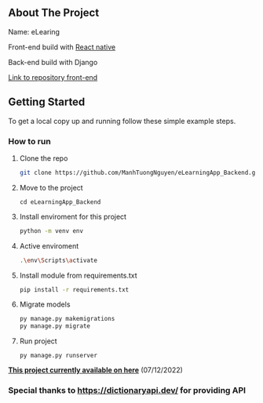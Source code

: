## About The Project
Name: eLearing

Front-end build with [React native](https://reactnative.dev/)

Back-end build with Django

[Link to repository front-end](https://github.com/ManhTuongNguyen/eLearningApp)


## Getting Started
To get a local copy up and running follow these simple example steps.
### How to run
1. Clone the repo
   ```sh
   git clone https://github.com/ManhTuongNguyen/eLearningApp_Backend.git
   ```
2. Move to the project
   ```
   cd eLearningApp_Backend
   ```
3. Install enviroment for this project
   ```sh
   python -m venv env
   ```
4. Active enviroment
   ```sh
   .\env\Scripts\activate
   ```
5. Install module from requirements.txt
   ```sh
   pip install -r requirements.txt
   ```
6. Migrate models
   ```sh
   py manage.py makemigrations
   py manage.py migrate
   ```
7. Run project
    ```
    py manage.py runserver
    ```
**[This project currently available on here](https://mtuongpk.pythonanywhere.com/)** (07/12/2022)

### Special thanks to https://dictionaryapi.dev/ for providing API
